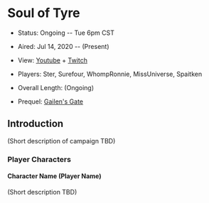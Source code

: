 # Soul of Tyre

* Status: Ongoing -- Tue 6pm CST
* Aired: Jul 14, 2020	-- (Present)
* View: [Youtube](https://www.youtube.com/watch?v=m7sYU1GHCro&list=PLfASEnzB7i1alHqFe83IHhSCsIQHm-vbN) + [Twitch](https://www.twitch.tv/collections/K_ig6J_MIRYllg)
* Players: Ster, Surefour, WhompRonnie, MissUniverse, Spaitken
* Overall Length: (Ongoing)

* Prequel: [Gailen's Gate](../08%20-%20Gailen's%20Gate)

## Introduction

(Short description of campaign TBD)

### Player Characters

#### Character Name (Player Name)

(Short description TBD)
